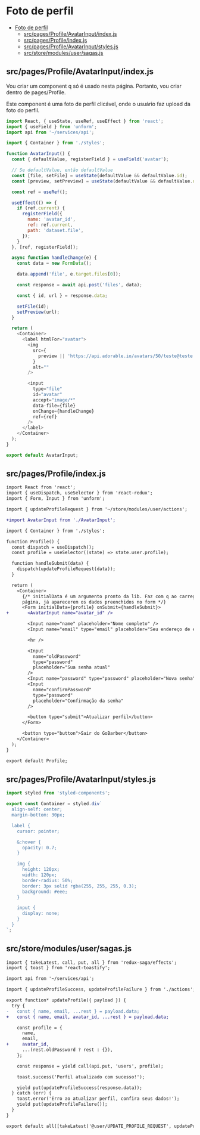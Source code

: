 # Foto de perfil

<!-- TOC -->

- [Foto de perfil](#foto-de-perfil)
  - [src/pages/Profile/AvatarInput/index.js](#srcpagesprofileavatarinputindexjs)
  - [src/pages/Profile/index.js](#srcpagesprofileindexjs)
  - [src/pages/Profile/AvatarInput/styles.js](#srcpagesprofileavatarinputstylesjs)
  - [src/store/modules/user/sagas.js](#srcstoremodulesusersagasjs)

<!-- /TOC -->

## src/pages/Profile/AvatarInput/index.js

Vou criar um component q só é usado nesta página. Portanto, vou criar dentro
de pages/Profile.

Este component é uma foto de perfil clicável, onde o usuário faz upload da foto
do perfil.

```javascript
import React, { useState, useRef, useEffect } from 'react';
import { useField } from 'unform';
import api from '~/services/api';

import { Container } from './styles';

function AvatarInput() {
  const { defaultValue, registerField } = useField('avatar');

  // Se defaultValue, então defaultValue
  const [file, setFile] = useState(defaultValue && defaultValue.id);
  const [preview, setPreview] = useState(defaultValue && defaultValue.url);

  const ref = useRef();

  useEffect(() => {
    if (ref.current) {
      registerField({
        name: 'avatar_id',
        ref: ref.current,
        path: 'dataset.file',
      });
    }
  }, [ref, registerField]);

  async function handleChange(e) {
    const data = new FormData();

    data.append('file', e.target.files[0]);

    const response = await api.post('files', data);

    const { id, url } = response.data;

    setFile(id);
    setPreview(url);
  }

  return (
    <Container>
      <label htmlFor="avatar">
        <img
          src={
            preview || 'https://api.adorable.io/avatars/50/teste@teste.com.png'
          }
          alt=""
        />

        <input
          type="file"
          id="avatar"
          accept="image/*"
          data-file={file}
          onChange={handleChange}
          ref={ref}
        />
      </label>
    </Container>
  );
}

export default AvatarInput;
```

## src/pages/Profile/index.js

```diff
import React from 'react';
import { useDispatch, useSelector } from 'react-redux';
import { Form, Input } from 'unform';

import { updateProfileRequest } from '~/store/modules/user/actions';

+import AvatarInput from './AvatarInput';

import { Container } from './styles';

function Profile() {
  const dispatch = useDispatch();
  const profile = useSelector((state) => state.user.profile);

  function handleSubmit(data) {
    dispatch(updateProfileRequest(data));
  }

  return (
    <Container>
      {/* initialData é um argumento pronto da lib. Faz com q ao carregar a
      página, já aparecerem os dados preenchidos no form */}
      <Form initialData={profile} onSubmit={handleSubmit}>
+       <AvatarInput name="avatar_id" />

        <Input name="name" placeholder="Nome completo" />
        <Input name="email" type="email" placeholder="Seu endereço de e-mail" />

        <hr />

        <Input
          name="oldPassword"
          type="password"
          placeholder="Sua senha atual"
        />
        <Input name="password" type="password" placeholder="Nova senha" />
        <Input
          name="confirmPassword"
          type="password"
          placeholder="Confirmação da senha"
        />

        <button type="submit">Atualizar perfil</button>
      </Form>

      <button type="button">Sair do GoBarber</button>
    </Container>
  );
}

export default Profile;
```

## src/pages/Profile/AvatarInput/styles.js

```javascript
import styled from 'styled-components';

export const Container = styled.div`
  align-self: center;
  margin-bottom: 30px;

  label {
    cursor: pointer;

    &:hover {
      opacity: 0.7;
    }

    img {
      height: 120px;
      width: 120px;
      border-radius: 50%;
      border: 3px solid rgba(255, 255, 255, 0.3);
      background: #eee;
    }

    input {
      display: none;
    }
  }
`;
```

## src/store/modules/user/sagas.js

```diff
import { takeLatest, call, put, all } from 'redux-saga/effects';
import { toast } from 'react-toastify';

import api from '~/services/api';

import { updateProfileSuccess, updateProfileFailure } from './actions';

export function* updateProfile({ payload }) {
  try {
-   const { name, email, ...rest } = payload.data;
+   const { name, email, avatar_id, ...rest } = payload.data;

    const profile = {
      name,
      email,
+     avatar_id,
      ...(rest.oldPassword ? rest : {}),
    };

    const response = yield call(api.put, 'users', profile);

    toast.success('Perfil atualizado com sucesso!');

    yield put(updateProfileSuccess(response.data));
  } catch (err) {
    toast.error('Erro ao atualizar perfil, confira seus dados!');
    yield put(updateProfileFailure());
  }
}

export default all([takeLatest('@user/UPDATE_PROFILE_REQUEST', updateProfile)]);
```
